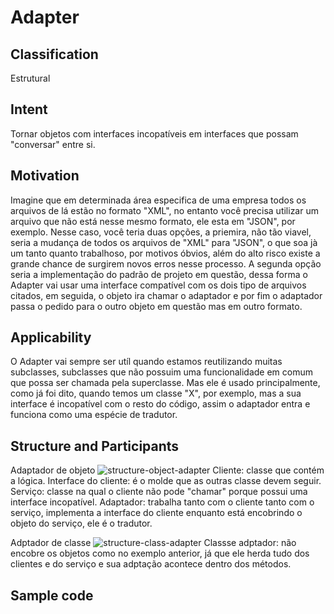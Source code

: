 # Adapter

## Classification
Estrutural

## Intent
Tornar objetos com interfaces incopatíveis em interfaces que possam "conversar" entre si.

## Motivation
Imagine que em determinada área especifica de uma empresa todos os arquivos de lá estão no formato "XML", no entanto você precisa utilizar um arquivo que não está nesse mesmo formato, ele esta em "JSON", por exemplo. 
Nesse caso, você teria duas opções, a priemira, não tão viavel, seria a mudança de todos os arquivos de "XML" para "JSON", o que soa jà um tanto quanto trabalhoso, por motivos óbvios, além do alto risco existe a grande chance de surgirem novos erros nesse processo.
A segunda opção seria a implementação do padrão de projeto em questão, dessa forma o Adapter vai usar uma interface compatível com os dois tipo de arquivos citados, em seguida, o objeto ira chamar o adaptador e por fim o adaptador passa o pedido para o outro objeto em questão mas em outro formato.

## Applicability
O Adapter vai sempre ser utíl quando estamos reutilizando muitas subclasses, subclasses que não possuim uma funcionalidade em comum que possa ser chamada pela superclasse.
Mas ele é usado principalmente, como já foi dito, quando temos um classe "X", por exemplo, mas a sua interface é incopatível com o resto do código, assim o adaptador entra e funciona como uma espécie de tradutor.

## Structure and Participants
Adaptador de objeto
![structure-object-adapter](https://user-images.githubusercontent.com/71103252/94495075-2d982f00-01c7-11eb-8270-cbd9dafcab3d.png)
Cliente: classe que contém a lógica. 
Interface do cliente: é o molde que as outras classe devem seguir.
Serviço: classe na qual o cliente não pode "chamar" porque possui uma interface incopatível.
Adaptador: trabalha tanto com o cliente tanto com o serviço, implementa a interface do cliente enquanto está encobrindo o objeto do serviço, ele é o tradutor.

Adptador de classe
![structure-class-adapter](https://user-images.githubusercontent.com/71103252/94495017-ff1a5400-01c6-11eb-97bb-f4eb808ef7a2.png)
Classse adptador: não encobre os objetos como no exemplo anterior, já que ele herda tudo dos clientes e do serviço e sua adptação acontece dentro dos métodos.

## Sample code 



